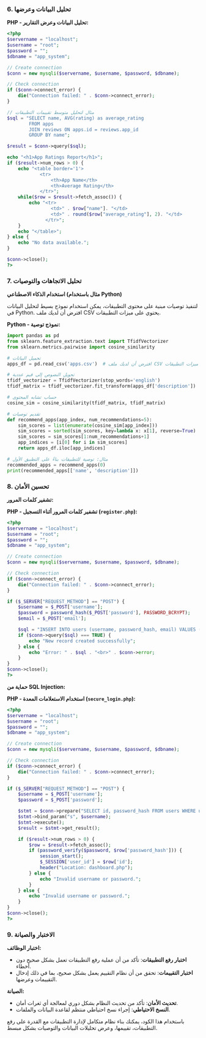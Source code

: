 ### 6. **تحليل البيانات وعرضها**

**PHP - تحليل البيانات وعرض التقارير:**

```php
<?php
$servername = "localhost";
$username = "root";
$password = "";
$dbname = "app_system";

// Create connection
$conn = new mysqli($servername, $username, $password, $dbname);

// Check connection
if ($conn->connect_error) {
    die("Connection failed: " . $conn->connect_error);
}

// مثال لتحليل متوسط تقييمات التطبيقات
$sql = "SELECT name, AVG(rating) as average_rating
        FROM apps
        JOIN reviews ON apps.id = reviews.app_id
        GROUP BY name";

$result = $conn->query($sql);

echo "<h1>App Ratings Report</h1>";
if ($result->num_rows > 0) {
    echo "<table border='1'>
            <tr>
                <th>App Name</th>
                <th>Average Rating</th>
            </tr>";
    while($row = $result->fetch_assoc()) {
        echo "<tr>
                <td>" . $row["name"]. "</td>
                <td>" . round($row["average_rating"], 2). "</td>
              </tr>";
    }
    echo "</table>";
} else {
    echo "No data available.";
}

$conn->close();
?>
```

### 7. **تحليل الاتجاهات والتوصيات**

**استخدام الذكاء الاصطناعي (مثال باستخدام Python)**

لتنفيذ توصيات مبنية على محتوى التطبيقات، يمكن استخدام نموذج بسيط لتحليل البيانات في Python. افترض أن لديك ملف CSV يحتوي على ميزات التطبيقات.

**Python - نموذج توصية:**

```python
import pandas as pd
from sklearn.feature_extraction.text import TfidfVectorizer
from sklearn.metrics.pairwise import cosine_similarity

# تحميل البيانات
apps_df = pd.read_csv('apps.csv')  # افترض أن لديك ملف CSV يحتوي على ميزات التطبيقات

# تحويل النصوص إلى قيم عددية
tfidf_vectorizer = TfidfVectorizer(stop_words='english')
tfidf_matrix = tfidf_vectorizer.fit_transform(apps_df['description'])

# حساب تشابه المحتوى
cosine_sim = cosine_similarity(tfidf_matrix, tfidf_matrix)

# تقديم توصيات
def recommend_apps(app_index, num_recommendations=5):
    sim_scores = list(enumerate(cosine_sim[app_index]))
    sim_scores = sorted(sim_scores, key=lambda x: x[1], reverse=True)
    sim_scores = sim_scores[1:num_recommendations+1]
    app_indices = [i[0] for i in sim_scores]
    return apps_df.iloc[app_indices]

# مثال: توصية للتطبيقات بناءً على التطبيق الأول
recommended_apps = recommend_apps(0)
print(recommended_apps[['name', 'description']])
```

### 8. **تحسين الأمان**

**تشفير كلمات المرور:**

**PHP - تشفير كلمات المرور أثناء التسجيل (`register.php`):**

```php
<?php
$servername = "localhost";
$username = "root";
$password = "";
$dbname = "app_system";

// Create connection
$conn = new mysqli($servername, $username, $password, $dbname);

// Check connection
if ($conn->connect_error) {
    die("Connection failed: " . $conn->connect_error);
}

if ($_SERVER["REQUEST_METHOD"] == "POST") {
    $username = $_POST['username'];
    $password = password_hash($_POST['password'], PASSWORD_BCRYPT);
    $email = $_POST['email'];

    $sql = "INSERT INTO users (username, password_hash, email) VALUES ('$username', '$password', '$email')";
    if ($conn->query($sql) === TRUE) {
        echo "New record created successfully";
    } else {
        echo "Error: " . $sql . "<br>" . $conn->error;
    }
}
$conn->close();
?>
```

**حماية من SQL Injection:**

**PHP - استخدام الاستعلامات المعدة (`secure_login.php`):**

```php
<?php
$servername = "localhost";
$username = "root";
$password = "";
$dbname = "app_system";

// Create connection
$conn = new mysqli($servername, $username, $password, $dbname);

// Check connection
if ($conn->connect_error) {
    die("Connection failed: " . $conn->connect_error);
}

if ($_SERVER["REQUEST_METHOD"] == "POST") {
    $username = $_POST['username'];
    $password = $_POST['password'];

    $stmt = $conn->prepare("SELECT id, password_hash FROM users WHERE username = ?");
    $stmt->bind_param("s", $username);
    $stmt->execute();
    $result = $stmt->get_result();

    if ($result->num_rows > 0) {
        $row = $result->fetch_assoc();
        if (password_verify($password, $row['password_hash'])) {
            session_start();
            $_SESSION['user_id'] = $row['id'];
            header("Location: dashboard.php");
        } else {
            echo "Invalid username or password.";
        }
    } else {
        echo "Invalid username or password.";
    }
}
$conn->close();
?>
```

### 9. **الاختبار والصيانة**

**اختبار الوظائف:**

- **اختبار رفع التطبيقات**: تأكد من أن عملية رفع التطبيقات تعمل بشكل صحيح دون أخطاء.
- **اختبار التقييمات**: تحقق من أن نظام التقييم يعمل بشكل صحيح، بما في ذلك إدخال التقييمات وعرضها.

**الصيانة:**

- **تحديث الأمان**: تأكد من تحديث النظام بشكل دوري لمعالجة أي ثغرات أمان.
- **النسخ الاحتياطي**: إجراء نسخ احتياطي منتظم لقاعدة البيانات والملفات.

باستخدام هذا الكود، يمكنك بناء نظام متكامل لإدارة التطبيقات مع القدرة على رفع التطبيقات، تقييمها، وعرض تحليلات البيانات والتوصيات بشكل مبسط.
